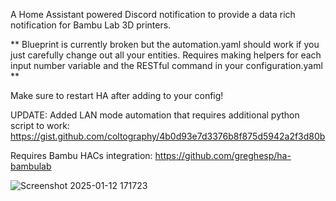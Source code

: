 A Home Assistant powered Discord notification to provide a data rich notification for Bambu Lab 3D printers.

** Blueprint is currently broken but the automation.yaml should work if you just carefully change out all your entities. Requires making helpers for each input number variable and the RESTful command in your configuration.yaml **

Make sure to restart HA after adding to your config!


UPDATE: Added LAN mode automation that requires additional python script to work:
https://gist.github.com/coltography/4b0d93e7d3376b8f875d5942a2f3d80b

Requires Bambu HACs integration: https://github.com/greghesp/ha-bambulab

![Screenshot 2025-01-12 171723](https://github.com/user-attachments/assets/893f267f-44d7-40f9-bc0d-486ceae7026d)
